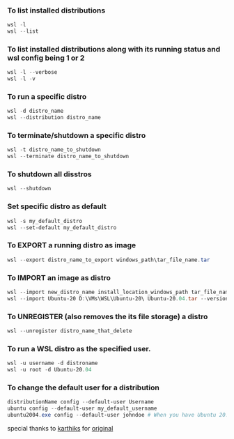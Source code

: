 ### To list installed distributions
```powershell
wsl -l
wsl --list
```
### To list installed distributions along with its running status and wsl config being 1 or 2
```powershell
wsl -l --verbose
wsl -l -v
```
### To run a specific distro
```powershell
wsl -d distro_name
wsl --distribution distro_name
```
### To terminate/shutdown a specific distro
```powershell
wsl -t distro_name_to_shutdown
wsl --terminate distro_name_to_shutdown
```
### To shutdown all disstros
```powershell
wsl --shutdown
```
### Set specific distro as default
```powershell
wsl -s my_default_distro
wsl --set-default my_default_distro
```
### To EXPORT a running distro as image
```powershell
wsl --export distro_name_to_export windows_path\tar_file_name.tar
```
### To IMPORT an image as distro
```powershell
wsl --import new_distro_name install_location_windows_path tar_file_name.tar --version wsl-version-1-or-2
wsl --import Ubuntu-20 D:\VMs\WSL\Ubuntu-20\ Ubuntu-20.04.tar --version 2 # Setting my secondary HDD as storate loc for new distro
```
### To UNREGISTER (also removes the its file storage) a distro
```powershell
wsl --unregister distro_name_that_delete
```
### To run a WSL distro as the specified user.
```powershell
wsl -u username -d distroname
wsl -u root -d Ubuntu-20.04
```

### To change the default user for a distribution
```powershell
distributionName config --default-user Username
ubuntu config --default-user my_default_username
ubuntu2004.exe config --default-user johndoe # When you have Ubuntu 20.04 version installed from the Microsoft Store
```

special thanks to [karthiks](https://gist.github.com/karthiks) for [original](https://gist.github.com/karthiks/1700a56b7bfb79e6e1c345230c2e26b6)